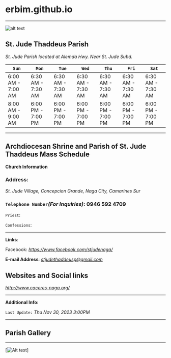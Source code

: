 # erbim.github.io
***
![alt text](https://upload.wikimedia.org/wikipedia/commons/4/44/St_jude_naga_city.JPG)

## **St. Jude Thaddeus Parish**
*St. Jude Parish located at Alemda Hwy. Near St. Jude Subd.*


| `Sun` | `Mon` | `Tue` | `Wed` | `Thu` | `Fri` | `Sat` |
| --- | --- | --- | --- | --- | --- | --- |
|   6:00 AM - 7:00 AM   |   6:30 AM - 7:30 AM   |   6:30 AM - 7:30 AM   |   6:30 AM - 7:30 AM   |   6:30 AM - 7:30 AM   |   6:30 AM - 7:30 AM   |   6:30 AM - 7:30 AM   |
| 8:00 AM - 9:00 AM | 6:00 PM - 7:00 PM | 6:00 PM - 7:00 PM | 6:00 PM - 7:00 PM | 6:00 PM - 7:00 PM | 6:00 PM - 7:00 PM | 6:00 PM - 7:00 PM |


***

## Archdiocesan Shrine and Parish of St. Jude Thaddeus Mass Schedule
**Church Information**


### Address:
*St. Jude Village, Concepcion Grande, Naga City, Camarines Sur*



### `Telephone Number`*(For Inquiries)*: **0946 592 4709**

`Priest`: 

`Confessions`:

---

**Links**: 

Facebook:  *https://www.facebook.com/stjudenaga/*

**E-mail Address**: *stjudethaddeusp@gmail.com*

## **Websites and Social links**

*http://www.caceres-naga.org/*

---

**Additional Info:**

`Last Update:` *Thu Nov 30, 2023 3:00PM*

***

## Parish Gallery

***
[![Alt text](https://img.youtube.com/vi/ffU-w7QWGZY/0.jpg)]
